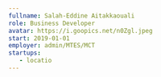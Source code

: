 ```yaml
---
fullname: Salah-Eddine Aitakkaouali
role: Business Developer
avatar: https://i.goopics.net/n0Zgl.jpeg
start: 2019-01-01
employer: admin/MTES/MCT
startups:
   - locatio
---
```

